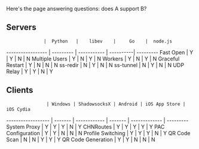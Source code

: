 Here's the page answering questions: does A support B?

## Servers

                  |  Python   |    libev    |     Go    |  node.js
----------------- | --------- | ----------- | ----------| ---------
Fast Open         |     Y     |      Y      |      N    |     N
Multiple Users    |     Y     |      N      |      Y    |     N
Workers           |     Y     |      N      |      Y    |     N
Graceful Restart  |     Y     |      N      |      N    |     N
ss-redir          |     N     |      Y      |      N    |     N
ss-tunnel         |     N     |      Y      |      N    |     N
UDP Relay         |     Y     |      Y      |      N    |     Y

## Clients

                   | Windows | ShadowsocksX | Android | iOS App Store | iOS Cydia
------------------ | ------- | ------------ | ------- | ------------- | ---------
System Proxy       |    Y    |      Y       |    Y    |        N      |     Y
CHNRoutes          |    Y    |      Y       |    Y    |        Y      |     Y
PAC Configuration  |    Y    |      Y       |    N    |        N      |     N
Profile Switching  |    Y    |      Y       |    Y    |        N      |     Y
QR Code Scan       |    N    |      N       |    Y    |        Y      |     Y
QR Code Generation |    Y    |      Y       |    N    |        N      |     N
